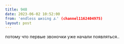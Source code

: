 ```yaml
---
title: 948
date: 2023-06-02 10:52:00
from: 'endless шизing ⍼' (channel1162404975)
layout: post
---
```


потому что первые звоночки уже начали появляться..
